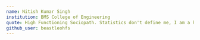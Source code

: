 ```yaml
---
name: Nitish Kumar Singh
institution: BMS College of Engineering
quote: High Functioning Sociopath. Statistics don't define me, I am a human not data.
github_user: beastleohfs
---
```

